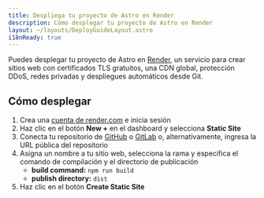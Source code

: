 ```yaml
---
title: Despliega tu proyecto de Astro en Render
description: Cómo desplegar tu proyecto de Astro en Render
layout: ~/layouts/DeployGuideLayout.astro
i18nReady: true
---
```


Puedes desplegar tu proyecto de Astro en [Render](https://render.com/), un servicio para crear sitios web con certificados TLS gratuitos, una CDN global, protección DDoS, redes privadas y despliegues automáticos desde Git.

## Cómo desplegar

1. Crea una [cuenta de render.com](https://dashboard.render.com/) e inicia sesión
2. Haz clic en el botón **New +** en el dashboard y selecciona **Static Site**
3. Conecta tu repositorio de [GitHub](https://github.com/) o [GitLab](https://about.gitlab.com/) o, alternativamente, ingresa la URL pública del repositorio
4. Asigna un nombre a tu sitio web, selecciona la rama y especifica el comando de compilación y el directorio de publicación
    - **build command:** `npm run build`
    - **publish directory:** `dist`
5. Haz clic en el botón **Create Static Site**


